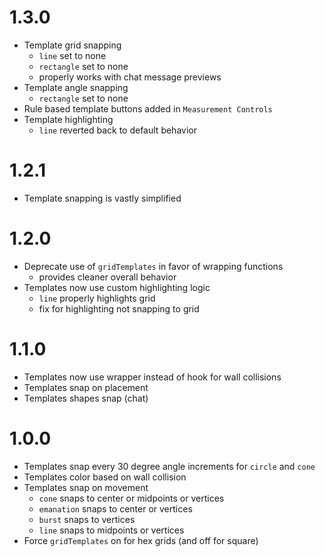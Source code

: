 # 1.3.0

- Template grid snapping
    - `line` set to none
    - `rectangle` set to none
    -  properly works with chat message previews
- Template angle snapping
    - `rectangle` set to none
- Rule based template buttons added in `Measurement Controls`
- Template highlighting
    - `line` reverted back to default behavior

# 1.2.1

- Template snapping is vastly simplified

# 1.2.0

- Deprecate use of `gridTemplates` in favor of wrapping functions
    - provides cleaner overall behavior
- Templates now use custom highlighting logic
    - `line` properly highlights grid
    - fix for highlighting not snapping to grid

# 1.1.0

- Templates now use wrapper instead of hook for wall collisions
- Templates snap on placement
- Templates shapes snap (chat)

# 1.0.0

- Templates snap every 30 degree angle increments for `circle` and `cone`
- Templates color based on wall collision
- Templates snap on movement
    - `cone` snaps to center or midpoints or vertices
    - `emanation` snaps to center or vertices
    - `burst` snaps to vertices
    - `line` snaps to midpoints or vertices
- Force `gridTemplates` on for hex grids (and off for square)